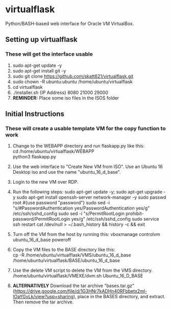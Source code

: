 # virtualflask
Python/BASH-based web interface for Oracle VM VirtualBox.

## Setting up virtualflask
### These will get the interface usable
1. sudo apt-get update -y
2. sudo apt-get install git -y
3. sudo git clone https://github.com/skatt621/virtualflask.git
4. sudo chown -R ubuntu:ubuntu /home/ubuntu/virtualflask
5. cd virtualflask
6. ./installer.sh {IP Address} 8080 21000 29000
7. **REMINDER:** Place some iso files in the ISOS folder

## Initial Instructions
### These will create a usable template VM for the copy function to work
1. Change to the WEBAPP directory and run flaskapp.py like this:  
    cd /home/ubuntu/virtualflask/WEBAPP  
    python3 flaskapp.py  

2. Use the web interface to "Create New VM from ISO". Use an Ubuntu 16 Desktop iso and use the name "ubuntu_16_d_base".
3. Login to the new VM over RDP.
4. Run the following steps:
    sudo apt-get update -y; sudo apt-get upgrade -y
    sudo apt-get install openssh-server network-manager -y
    sudo passwd root #{use password "password"}
    sudo sed -i "s/#PasswordAuthentication yes/PasswordAuthentication yes/g" /etc/ssh/sshd_config
    sudo sed -i "s/PermitRootLogin prohibit-password/PermitRootLogin yes/g" /etc/ssh/sshd_config
    sudo service ssh restart
    cat /dev/null > ~/.bash_history && history -c && exit

5. Turn off the VM from the host by running this:
    vboxmanage controlvm ubuntu_16_d_base poweroff

9. Copy the VM files to the BASE directory like this:  
    cp -R /home/ubuntu/virtualflask/VMS/ubuntu_16_d_base /home/ubuntu/virtualflask/BASE/ubuntu_16_d_base  

10. Use the delete VM script to delete the VM from the VMS directory.
    /home/ubuntu/virtualflask/VMEXE/dvm.sh Ubuntu_16_D_BASE

11.  **ALTERNATIVELY** Download the tar archive "bases.tar.gz" (https://drive.google.com/file/d/1G3HNr7kADHn40RFbbetx2ml-lOaYGvLk/view?usp=sharing), place in the BASES directory, and extract. Then remove the tar archive.
